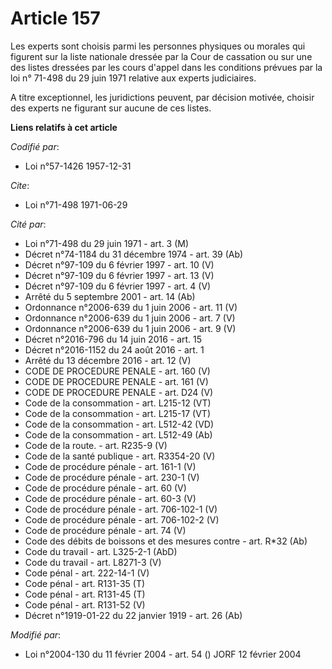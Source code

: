 # Article 157

Les experts sont choisis parmi les personnes physiques ou morales qui figurent sur la liste nationale dressée par la Cour de
cassation ou sur une des listes dressées par les cours d'appel dans les conditions prévues par la loi n° 71-498 du 29 juin
1971 relative aux experts judiciaires.

A titre exceptionnel, les juridictions peuvent, par décision motivée, choisir des experts ne figurant sur aucune de ces
listes.

**Liens relatifs à cet article**

_Codifié par_:

  - Loi n°57-1426 1957-12-31

_Cite_:

  - Loi n°71-498 1971-06-29

_Cité par_:

  - Loi n°71-498 du 29 juin 1971 - art. 3 (M)
  - Décret n°74-1184 du 31 décembre 1974 - art. 39 (Ab)
  - Décret n°97-109 du 6 février 1997 - art. 10 (V)
  - Décret n°97-109 du 6 février 1997 - art. 13 (V)
  - Décret n°97-109 du 6 février 1997 - art. 4 (V)
  - Arrêté du 5 septembre 2001 - art. 14 (Ab)
  - Ordonnance n°2006-639 du 1 juin 2006 - art. 11 (V)
  - Ordonnance n°2006-639 du 1 juin 2006 - art. 7 (V)
  - Ordonnance n°2006-639 du 1 juin 2006 - art. 9 (V)
  - Décret n°2016-796 du 14 juin 2016 - art. 15
  - Décret n°2016-1152 du 24 août 2016 - art. 1
  - Arrêté du 13 décembre 2016 - art. 12 (V)
  - CODE DE PROCEDURE PENALE - art. 160 (V)
  - CODE DE PROCEDURE PENALE - art. 161 (V)
  - CODE DE PROCEDURE PENALE - art. D24 (V)
  - Code de la consommation - art. L215-12 (VT)
  - Code de la consommation - art. L215-17 (VT)
  - Code de la consommation - art. L512-42 (VD)
  - Code de la consommation - art. L512-49 (Ab)
  - Code de la route. - art. R235-9 (V)
  - Code de la santé publique - art. R3354-20 (V)
  - Code de procédure pénale - art. 161-1 (V)
  - Code de procédure pénale - art. 230-1 (V)
  - Code de procédure pénale - art. 60 (V)
  - Code de procédure pénale - art. 60-3 (V)
  - Code de procédure pénale - art. 706-102-1 (V)
  - Code de procédure pénale - art. 706-102-2 (V)
  - Code de procédure pénale - art. 74 (V)
  - Code des débits de boissons et des mesures contre  - art. R*32 (Ab)
  - Code du travail - art. L325-2-1 (AbD)
  - Code du travail - art. L8271-3 (V)
  - Code pénal - art. 222-14-1 (V)
  - Code pénal - art. R131-35 (T)
  - Code pénal - art. R131-45 (T)
  - Code pénal - art. R131-52 (V)
  - Décret n°1919-01-22 du 22 janvier 1919 - art. 26 (Ab)

_Modifié par_:

  - Loi n°2004-130 du 11 février 2004 - art. 54 () JORF 12 février 2004
